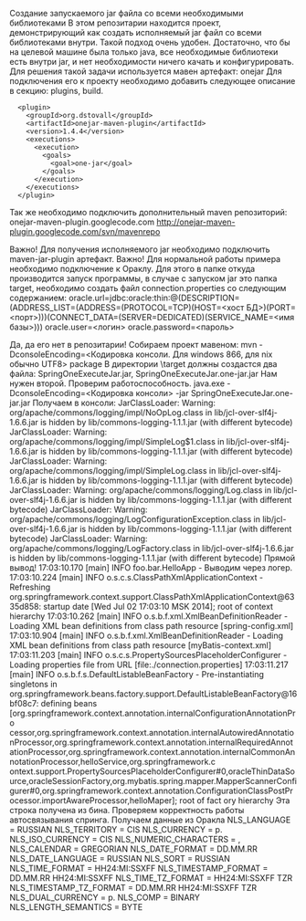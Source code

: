 Создание запускаемого jar файла со всеми необходимыми библиотеками
В этом репозитарии находится проект, демонстрирующий как создать исполняемый jar файл со всеми библиотеками внутри. Такой подход очень удобен. Достаточно, что бы на целевой машине была только java, все необходимые библиотеки есть внутри jar, и нет необходимости ничего качать и конфигурировать.
Для решения такой задачи используется мавен артефакт: onejar
Для подключения его к проекту необходимо добавить следующее описание в секцию: plugins, build.
<!-- Позволяет утрамбовать все библиотеки в один jar -->
      <plugin>
        <groupId>org.dstovall</groupId>
        <artifactId>onejar-maven-plugin</artifactId>
        <version>1.4.4</version>
        <executions>
          <execution>
            <goals>
              <goal>one-jar</goal>
            </goals>
          </execution>
        </executions>
      </plugin>

Так же необходимо подключить дополнительный maven репозиторий:
    <pluginRepository>
      <id>onejar-maven-plugin.googlecode.com</id>
      <url>http://onejar-maven-plugin.googlecode.com/svn/mavenrepo</url>
    </pluginRepository>

Важно! Для получения исполняемого jar необходимо подключить maven-jar-plugin артефакт.
Важно! Для нормальной работы примера необходимо подключение к Ораклу. Для этого в папке откуда производится запуск программы, в случае с запуском jar это папка target, необходимо создать файл connection.properties со следующим содержанием:
oracle.url=jdbc:oracle:thin:@(DESCRIPTION=(ADDRESS_LIST=(ADDRESS=(PROTOCOL=TCP)(HOST=<хост БД>)(PORT=<порт>)))(CONNECT_DATA=(SERVER=DEDICATED)(SERVICE_NAME=<имя базы>)))
oracle.user=<логин>
oracle.password=<пароль>

Да, да его нет в репозитарии!
Собираем проект мавеном: mvn -DconsoleEncoding=<Кодировка консоли. Для windows 866, для nix обычно UTF8> package
В директории \target должны создастся два файла: SpringOneExecuteJar.jar, SpringOneExecuteJar.one-jar.jar 
Нам нужен второй. Проверим работоспособность. 
java.exe -DconsoleEncoding=<Кодировка консоли> -jar SpringOneExecuteJar.one-jar.jar
Получаем в консоли:
JarClassLoader: Warning: org/apache/commons/logging/impl/NoOpLog.class in lib/jcl-over-slf4j-1.6.6.jar is hidden by lib/commons-logging-1.1.1.jar (with different bytecode)
JarClassLoader: Warning: org/apache/commons/logging/impl/SimpleLog$1.class in lib/jcl-over-slf4j-1.6.6.jar is hidden by lib/commons-logging-1.1.1.jar (with different bytecode)
JarClassLoader: Warning: org/apache/commons/logging/impl/SimpleLog.class in lib/jcl-over-slf4j-1.6.6.jar is hidden by lib/commons-logging-1.1.1.jar (with different bytecode)
JarClassLoader: Warning: org/apache/commons/logging/Log.class in lib/jcl-over-slf4j-1.6.6.jar is hidden by lib/commons-logging-1.1.1.jar (with different bytecode)
JarClassLoader: Warning: org/apache/commons/logging/LogConfigurationException.class in lib/jcl-over-slf4j-1.6.6.jar is hidden by lib/commons-logging-1.1.1.jar (with different bytecode)
JarClassLoader: Warning: org/apache/commons/logging/LogFactory.class in lib/jcl-over-slf4j-1.6.6.jar is hidden by lib/commons-logging-1.1.1.jar (with different bytecode)
Прямой вывод!
17:03:10.170 [main] INFO  foo.bar.HelloApp - Выводим через логер.
17:03:10.224 [main] INFO  o.s.c.s.ClassPathXmlApplicationContext - Refreshing org.springframework.context.support.ClassPathXmlApplicationContext@6335d858: startup date [Wed Jul 02 17:03:10 MSK 2014]; root of context hierarchy
17:03:10.262 [main] INFO  o.s.b.f.xml.XmlBeanDefinitionReader - Loading XML bean definitions from class path resource [spring-config.xml]
17:03:10.904 [main] INFO  o.s.b.f.xml.XmlBeanDefinitionReader - Loading XML bean definitions from class path resource [myBatis-context.xml]
17:03:11.203 [main] INFO  o.s.c.s.PropertySourcesPlaceholderConfigurer - Loading properties file from URL [file:./connection.properties]
17:03:11.217 [main] INFO  o.s.b.f.s.DefaultListableBeanFactory - Pre-instantiating singletons in org.springframework.beans.factory.support.DefaultListableBeanFactory@16bf08c7: defining beans [org.springframework.context.annotation.internalConfigurationAnnotationPro
cessor,org.springframework.context.annotation.internalAutowiredAnnotationProcessor,org.springframework.context.annotation.internalRequiredAnnotationProcessor,org.springframework.context.annotation.internalCommonAnnotationProcessor,helloService,org.springframework.c
ontext.support.PropertySourcesPlaceholderConfigurer#0,oracleThinDataSource,oracleSessionFactory,org.mybatis.spring.mapper.MapperScannerConfigurer#0,org.springframework.context.annotation.ConfigurationClassPostProcessor.importAwareProcessor,helloMaper]; root of fact
ory hierarchy
Эта строка получена из бина. Проверяем корректность работы автосвязывания спринга.
Получаем данные из Оракла
NLS_LANGUAGE = RUSSIAN
NLS_TERRITORY = CIS
NLS_CURRENCY = р.
NLS_ISO_CURRENCY = CIS
NLS_NUMERIC_CHARACTERS = ,
NLS_CALENDAR = GREGORIAN
NLS_DATE_FORMAT = DD.MM.RR
NLS_DATE_LANGUAGE = RUSSIAN
NLS_SORT = RUSSIAN
NLS_TIME_FORMAT = HH24:MI:SSXFF
NLS_TIMESTAMP_FORMAT = DD.MM.RR HH24:MI:SSXFF
NLS_TIME_TZ_FORMAT = HH24:MI:SSXFF TZR
NLS_TIMESTAMP_TZ_FORMAT = DD.MM.RR HH24:MI:SSXFF TZR
NLS_DUAL_CURRENCY = р.
NLS_COMP = BINARY
NLS_LENGTH_SEMANTICS = BYTE
